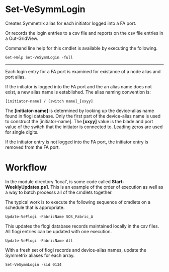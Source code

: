 # Set-VeSymmLogin

Creates Symmetrix alias for each initiator logged into a FA port.

Or records the login entries to a csv file and reports on the csv file entries in a Out-GridView.

Command line help for this cmdlet is available by executing the following.

    Get-Help Set-VeSymmLogin -full

***

Each login entry for a FA port is examined for existance of a node alias
and port alias.
        
If the initiator is logged into the FA port and the an alias name does not 
exist, a new alias name is established.  The alias naming convention is:

    [initiator-name] / [switch name]_[xxyy]

The **[initiator-name]** is determined by looking up the device-alias name found in flogi
database. Only the first part of the device-alias name is used to construct the 
[initiator-name].  The **[xxyy]** value is the blade and port value of the switch that the
initiator is connected to. Leading zeros are used for single digits.
        
If the initiator entry is not logged into the FA port, the initiator entry is removed from
the FA port.

# Workflow

In the module directory 'local', is some code called **Start-WeeklyUpdates.ps1**.  This is an
example of the order of execution as well as a way to batch processs all of the cmdlets together.

The typical work is to execute the following sequence of cmdlets on a schedule that is appropriate.

    Update-VeFlogi -FabricName SOS_Fabric_A

This updates the flogi database records maintained locally in the csv files.  All flogi entries can
be updated with one execution.

    Update-VeFlogi -FabricName All

With a fresh set of flogi records and device-alias names, update the Symmetrix aliases for each array.

    Set-VeSymmLogin -sid 0134

